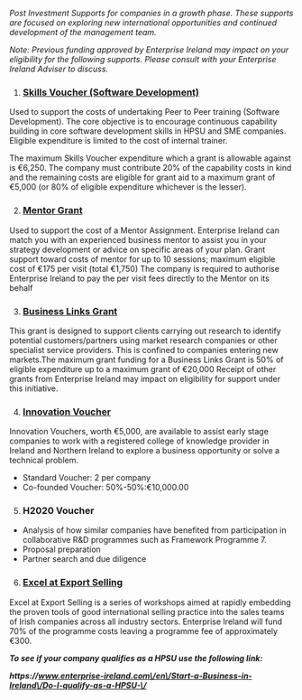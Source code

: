 _Post Investment Supports for companies in a growth phase. These supports are focused on exploring new international opportunities and continued development of the management team._

_Note: Previous funding approved by Enterprise Ireland may impact on your eligibility for the following supports. Please consult with your Enterprise Ireland Adviser to discuss._


1. ### [Skills Voucher \(Software Development\) ](http://www.enterprise-ireland.com/EI_Corporate/en/funding-supports/Company/HPSU-Funding/Skills-Voucher-Software-Development.html)

  Used to support the costs of undertaking Peer to Peer training \(Software Development\). The core objective is to encourage continuous capability building in core software development skills in HPSU and SME companies. Eligible expenditure is limited to the cost of internal trainer.

  The maximum Skills Voucher expenditure which a grant is allowable against is €6,250. The company must contribute 20%     of the capability costs in kind and the remaining costs are eligible for grant aid to a maximum grant of €5,000 \(or 80% of  eligible expenditure whichever is the lesser\).

2. ### [Mentor Grant ](http://www.enterprise-ireland.com/en/Funding-Supports/Company/HPSU-Funding/Mentor-Grant.html)

  Used to support the cost of a Mentor Assignment. Enterprise Ireland can match you with an experienced business mentor to assist you in your strategy development or advice on specific areas of your plan.
  Grant support toward costs of mentor for up to 10 sessions; maximum eligible cost of €175 per visit \(total €1,750\)
  The company is required to authorise Enterprise Ireland to pay the per visit fees directly to the Mentor on its behalf

3. ### [**Business Links Grant**](http://www.enterprise-ireland.com/EI_Corporate/en/funding-supports/Company/HPSU-Funding/Business-Links-Grant.html)[ ](http://www.enterprise-ireland.com/EI_Corporate/en/funding-supports/Company/HPSU-Funding/Business-Links-Grant.html)

  This grant is designed to support clients carrying out research to identify potential customers\/partners using market research companies or other specialist service providers. This is confined to companies entering new markets.The maximum grant funding for a Business Links Grant is 50% of eligible expenditure up to a maximum grant of €20,000 Receipt of other grants from Enterprise Ireland may impact on eligibility for support under this initiative.

4. ### [**Innovation Voucher**](http://www.enterprise-ireland.com/en/Funding-Supports/Company/HPSU-Funding/Innovation-Voucher.html)[ ](http://www.enterprise-ireland.com/en/Funding-Supports/Company/HPSU-Funding/Innovation-Voucher.html)

  Innovation Vouchers, worth €5,000, are available to assist early stage companies to work with a registered college of knowledge provider in Ireland and Northern Ireland to explore a business opportunity or solve a technical problem.

  * Standard Voucher: 2 per company
  * Co-founded Voucher: 50%-50%:€10,000.00

5. ### **H2020 Voucher**

  * Analysis of how similar companies have benefited from participation in collaborative R&D programmes such as Framework Programme 7.
  * Proposal preparation
  * Partner search and due diligence 

6. ### [**Excel at Export Selling**](http://www.enterprise-ireland.com/en/Funding-Supports/Company/HPSU-Funding/Excel-at-Export-Selling.html)[ ](http://www.enterprise-ireland.com/en/Funding-Supports/Company/HPSU-Funding/Excel-at-Export-Selling.html)

  Excel at Export Selling is a series of workshops aimed at rapidly embedding the proven tools of good international selling practice into the sales teams of Irish companies across all industry sectors.
  Enterprise Ireland will fund 70% of the programme costs leaving a programme fee of approximately €300.

  **_To see if your company qualifies as a HPSU use the following link:_**

  **_https:\/\/www.enterprise-ireland.com\/en\/Start-a-Business-in-Ireland\/Do-I-qualify-as-a-HPSU-\/_**


